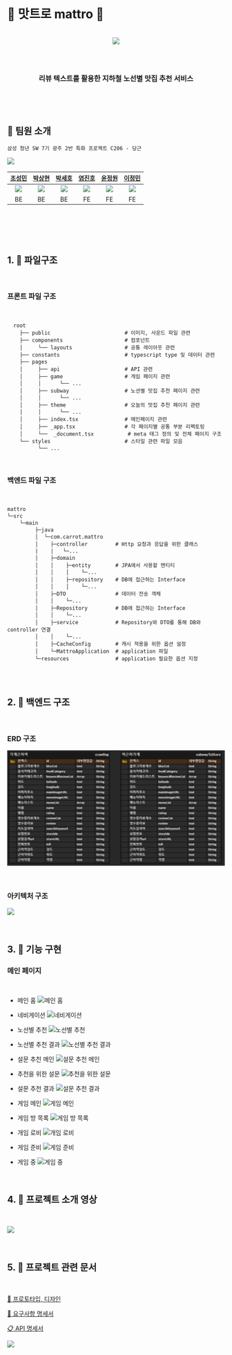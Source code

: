 # 🥄 맛트로 mattro 🍴

<div align="center">
<br />
    <img src ="https://velog.velcdn.com/images/jmlee9707/post/c465b90c-7703-4fe5-8bcd-d0756315e550/image.png" width="300px" />
    <h3></h3>
    <br />
    <h3> 리뷰 텍스트를 활용한 지하철 노선별 맛집 추천 서비스 </h3>
    <p align="center">
<br />
<!-- <img src="https://img.shields.io/badge/next.js-000000?style=for-the-badge&logo=next.js&logoColor=white"> <img src="https://img.shields.io/badge/typescript-3178C6?style=for-the-badge&logo=typescript&logoColor=white"> <img src="https://img.shields.io/badge/node.js-339933?style=for-the-badge&logo=Node.js&logoColor=white">
<img src="https://img.shields.io/badge/sass-CC6699?style=for-the-badge&logo=sass&logoColor=white">
<br/>
<img src="https://img.shields.io/badge/spring-6DB33F?style=for-the-badge&logo=spring&logoColor=white">
<img src="https://img.shields.io/badge/springboot-6DB33F?style=for-the-badge&logo=springboot&logoColor=white">
<img src="https://img.shields.io/badge/mysql-4479A1?style=for-the-badge&logo=mysql&logoColor=white">
<img src="https://img.shields.io/badge/java-007396?style=for-the-badge&logo=java&logoColor=white">
<br />
<img src="https://img.shields.io/badge/git-F05032?style=for-the-badge&logo=git&logoColor=white">
<img src="https://img.shields.io/badge/gitlab-FC6D26?style=for-the-badge&logo=gitlab&logoColor=white">
<img src="https://img.shields.io/badge/jirasoftware-0052CC?style=for-the-badge&logo=jirasoftware&logoColor=white">
<img src="https://img.shields.io/badge/notion-000000?style=for-the-badge&logo=notion&logoColor=white">
<br /> -->

</p>
</div>
<br />

<!-- ## 🍴 배포 주소 -->

<!-- ## 🍴 데모 영상 -->

## 🍴 팀원 소개

```
삼성 청년 SW 7기 광주 2반 특화 프로젝트 C206 - 당근
```

![](https://velog.velcdn.com/images/jmlee9707/post/80f37398-5613-436e-ac37-c9d6721eb5d7/image.png)

| [조성민](https://github.com/jmlee9707)                                                                                     | [박상현](https://github.com/4d656f77)                                                                                       | [박세호](https://github.com/Hanpark04)                                                                                      | [염진호](https://github.com/Dongmyeongleee)                                                                                 | [윤정원]()                                                                                                                | [이정민](https://github.com/ammajoe)                                                                                               |
|:-----------------------------------------------------------------------------------------------------------------------:|:------------------------------------------------------------------------------------------------------------------------:|:------------------------------------------------------------------------------------------------------------------------:|:------------------------------------------------------------------------------------------------------------------------:|:----------------------------------------------------------------------------------------------------------------------:|:-------------------------------------------------------------------------------------------------------------------------------:|
| <img src="https://velog.velcdn.com/images/jmlee9707/post/ce878cc7-7160-414c-9b8b-45c8cb5aa3ea/image.jpeg" width="100"/> | <img src="https://velog.velcdn.com/images/jmlee9707/post/8ec55370-2087-4e0a-95a3-5def41a84af1/image.jpeg" width ="100"/> | <img src="https://velog.velcdn.com/images/jmlee9707/post/2d057785-39f0-4d7c-9de1-c6214fe7cef7/image.jpeg" width ="100"/> | <img src="https://velog.velcdn.com/images/jmlee9707/post/43caa432-b8db-4dbd-951a-354b050d4abf/image.jpeg" width ="100"/> | <img src="https://velog.velcdn.com/images/jmlee9707/post/4836e2f7-2a50-4daf-aef1-1ca984cdf514/image.jpeg" width="100"> | <img src="https://user-images.githubusercontent.com/72871348/169957444-3e3a7ad7-d0fe-4a0a-9061-d7546aaae495.jpg" width ="100"/> |
| BE                                                                                                                      | BE                                                                                                                       | BE                                                                                                                       | FE                                                                                                                       | FE                                                                                                                     | FE                                                                                                                              |

<br />
<br />

<!-- ## 🍴 프로젝트 소개

- CAMPIC은 캠핑 일정 관리와 캠핑장 맞춤별 검색 기능을 바탕으로 커뮤니티 기능을 통해서 간편한 캠핑 계획 설정과 다른 사용자 간의 소통이 가능한 웹 서비스입니다.
- 캠핑 일정 관리를 할 수 있고, 가고 싶은 캠핑장을 담아 둘 수 있습니다.
- 태그별, 지역별, 거리별 캠핑장 검색 기능을 통해서 사용자에게 적합한 캠핑장을 선택할 수 있습니다.
- 베스트 PHOTO와 베스트 TALK을 통해서 추천하고 싶은 캠핑장과 추억들을 받아볼 수 있습니다. -->

<br />
<br />

## 1. 📂 파일구조

<br />

### 프론트 파일 구조

<br />

```text
  root
    ├── public                        # 이미지, 사운드 파일 관련
    ├── components                    # 컴포넌트
    │     └── layouts                 # 공통 레이아웃 관련
    ├── constants                     # typescript type 및 데이터 관련
    ├── pages
    │     ├── api                     # API 관련
    │     ├── game                    # 게임 페이지 관련
    │     │      └── ...
    │     ├── subway                  # 노션별 맛집 추천 페이지 관련
    │     │      └── ...
    │     ├── theme                   # 오늘의 맛집 추천 페이지 관련
    │     │      └── ...
    │     ├── index.tsx               # 메인페이지 관련
    │     ├── _app.tsx                # 각 페이지별 공통 부분 리펙토링
    │     └──  _document.tsx           # meta 태그 정의 및 전체 페이지 구조
    └── styles                        # 스타일 관련 파일 모음
          └── ...
```

<br />

### 백엔드 파일 구조

<br />

```text
mattro
└─src
    └─main
         ├─java
         │  └─com.carrot.mattro
         │    ├─controller         # Http 요청과 응답을 위한 클래스
         |    |   └─...
         │    ├─domain
         │    │    ├─entity        # JPA에서 사용할 엔티티
         │    │    │    └─...
         │    │    ├─repository    # DB에 접근하는 Interface 
         │    │    │    └─...
         │    ├─DTO                # 데이터 전송 객체
         │    │    └─...
         │    ├─Repository         # DB에 접근하는 Interface
         │    │    └─...
         │    ├─service            # Repository와 DTO를 통해 DB와 controller 연결
         │    │    └─...
         │    ├─CacheConfig        # 캐시 적용을 위한 옵션 설정
         │    └─MattroApplication  # application 파일
         └─resources               # application 필요한 옵션 지정
```

<br />
<br />

## 2. 📂 백엔드 구조

<br />

### ERD 구조

![erd.png](.\readmeimg\erd.png)



<!-- ![erd](https://velog.velcdn.com/images/jmlee9707/post/37780a60-148c-41fd-ab48-169b46c3f9fd/image.png) -->

<br />

### 아키텍처 구조

![](https://velog.velcdn.com/images/jmlee9707/post/4600462d-5444-4c0d-9e6a-e5e595d3d366/image.png)

<br />

## 3. 📂 기능 구현

### 메인 페이지

<br />

<!-- ![](https://velog.velcdn.com/images/jmlee9707/post/1f4c67e2-aec8-45eb-b1e1-30580ff96ff7/image.gif) -->

- 메인 홈
  ![메인 홈](https://user-images.githubusercontent.com/76723987/194450120-8cb45f7e-3a17-48a3-9bce-0145a0113ae4.png)

- 네비게이션
  ![네비게이션](https://user-images.githubusercontent.com/76723987/194450310-851c578f-de1e-47f7-ae6b-6e280c66560c.png)

- 노선별 추천
  ![노선별 추천](https://user-images.githubusercontent.com/76723987/194450118-44fdb951-0c84-480f-a50e-9ca76eeb6de2.png)

- 노선별 추천 결과
  ![노선별 추천 결과](https://user-images.githubusercontent.com/76723987/194450117-f11d9d0f-5c41-4382-a7cb-13462f52f11d.png)

- 설문 추천 메인
  ![설문 추천 메인](https://user-images.githubusercontent.com/76723987/194450114-f4089523-07b0-402d-a6ec-febbbdb5b7b3.png)

- 추천을 위한 설문
  ![추천을 위한 설문](https://user-images.githubusercontent.com/76723987/194450122-f51383b2-3c0d-4568-8af0-564412680aa5.png)

- 설문 추천 결과
  ![설문 추천 결과](https://user-images.githubusercontent.com/76723987/194450125-3a938748-5238-4c6c-9849-0380183c5d2f.png)

- 게임 메인
  ![게임 메인](https://user-images.githubusercontent.com/76723987/194450129-b6395094-47fe-4d2f-bd7f-f32095f9533a.png)

- 게임 방 목록
  ![게임 방 목록](https://user-images.githubusercontent.com/76723987/194450132-9bead0f2-1e51-48d5-8bcd-7a2b55f47199.png)

- 개임 로비
  ![개임 로비](https://user-images.githubusercontent.com/76723987/194450136-7f4daf19-e27b-43bf-a652-68d309e96b57.png)

- 게임 준비
  ![게임 준비](https://user-images.githubusercontent.com/76723987/194450139-79d2f03d-3fd2-46dd-893f-73c3edf20c6e.png)

- 게임 중
  ![게임 중](https://user-images.githubusercontent.com/76723987/194450111-59ef177c-1268-40c9-863c-d9720c3162bd.png)

<br />

## 4. 📂 프로젝트 소개 영상

<br />

[![](https://velog.velcdn.com/images/jmlee9707/post/aee20912-d7c9-446d-8441-a3035f217201/image.png)](https://youtu.be/meM1V3QMLmU)

<br />

## 5. 📂 프로젝트 관련 문서

<br />

[🎨 프로토타입, 디자인 ](https://www.figma.com/file/2WPMVpI0FjHivppKe7t67q/prototype?node-id=0%3A1)

[📡 요구사항 명세서](https://scratch-octopus-16f.notion.site/3bd0fbca4e6b4e5e92b4495b8826553d)

[📋 API 명세서](https://scratch-octopus-16f.notion.site/API-942660d4336942d7a7bf1aefac93c28f)

![](https://velog.velcdn.com/images/jmlee9707/post/6a9c5972-15db-4e4e-ab14-f9a3f8ed3e79/image.png)
